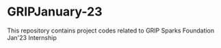 # GRIPJanuary-23
This repository contains project codes related to GRIP Sparks Foundation Jan'23 Internship
